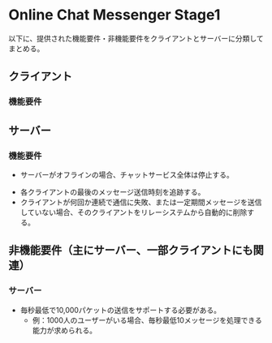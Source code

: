 # Online Chat Messenger Stage1

以下に、提供された機能要件・非機能要件をクライアントとサーバーに分類してまとめる。

## クライアント

### 機能要件
<!-- - CLI（コマンドラインインターフェース）を通じサーバーへ接続する。 -->
<!-- - サーバーとのメッセージのやり取りにUDPネットワークソケットを使用する。 -->
<!-- - 一度に最大4096バイトのメッセージをサーバーへ送信可能。 -->
<!-- - セッション開始時、ユーザーにユーザー名の入力を促す。 -->
<!-- - メッセージ送信時、以下のプロトコルに従いデータを構成する。 -->
<!-- - 最初の1バイト（`usernamelen`）：ユーザー名のバイトサイズ（最大255バイト）。 -->
<!-- - 続く`usernamelen`バイト：ユーザー名。 -->
<!-- - それ以降のバイト：実際のメッセージ。
- 送受信するバイトデータはUTF-8でエンコード・デコードする。 -->
<!-- - サーバーから受信したメッセージを表示する（ユーザー名を含む）。 -->

## サーバー

### 機能要件
<!-- - CLIで起動し、バックグラウンドでクライアントからの着信接続を待ち受ける。 -->
- サーバーがオフラインの場合、チャットサービス全体は停止する。
<!-- - クライアントとのメッセージのやり取りにUDPネットワークソケットを使用する。 -->
<!-- - クライアントから一度に最大4096バイトのメッセージを受信処理する。 -->
<!-- - 受信したメッセージを、接続中の他の全てのクライアントへ最大4096バイトで転送する。 -->
<!-- - メッセージ受信時、以下のプロトコルに従いデータを解析する。 -->
<!-- - 最初の1バイト（`usernamelen`）を読み取り、ユーザー名の長さを特定する。
- 続く`usernamelen`バイトを読み取り、送信者のユーザー名を特定する。
- それ以降のバイトを実際のメッセージとして処理する。 -->
<!-- - 送受信するバイトデータはUTF-8でエンコード・デコードする。 -->
<!-- - リレーシステムを実装し、現在接続中の全てのクライアント情報を一時的にメモリ上へ保存する。 -->
<!-- - 新しいメッセージ受信時、そのメッセージを現在接続中の全てのクライアントへリレー（転送）する。 -->
- 各クライアントの最後のメッセージ送信時刻を追跡する。
- クライアントが何回か連続で通信に失敗、または一定期間メッセージを送信していない場合、そのクライアントをリレーシステムから自動的に削除する。

## 非機能要件（主にサーバー、一部クライアントにも関連）

### **サーバー**
- 毎秒最低で10,000パケットの送信をサポートする必要がある。
    - 例：1000人のユーザーがいる場合、毎秒最低10メッセージを処理できる能力が求められる。